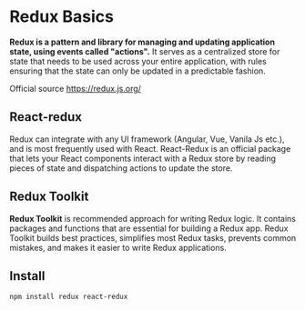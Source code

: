 # Redux Basics

**Redux is a pattern and library for managing and updating application state, using events called "actions".** It serves as a centralized store for state that needs to be used across your entire application, with rules ensuring that the state can only be updated in a predictable fashion.

Official source https://redux.js.org/

## React-redux

Redux can integrate with any UI framework (Angular, Vue, Vanila Js etc.), and is most frequently used with React. React-Redux is an official package that lets your React components interact with a Redux store by reading pieces of state and dispatching actions to update the store.

## Redux Toolkit

**Redux Toolkit** is recommended approach for writing Redux logic. It contains packages and functions that are essential for building a Redux app. Redux Toolkit builds best practices, simplifies most Redux tasks, prevents common mistakes, and makes it easier to write Redux applications.

## Install 
```
npm install redux react-redux
```
